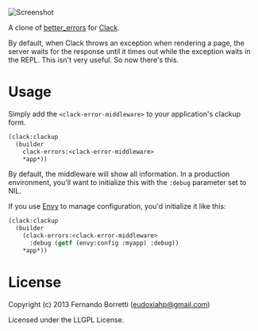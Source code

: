 ![Screenshot](https://raw.github.com/eudoxia0/clack-errors/master/screenshot.png)

A clone of [better_errors](https://github.com/charliesome/better_errors)
for [Clack](https://github.com/fukamachi/clack).

By default, when Clack throws an exception when rendering a page, the
server waits for the response until it times out while the exception waits
in the REPL. This isn't very useful. So now there's this.

# Usage

Simply add the `<clack-error-middleware>` to your application's clackup form.

```lisp
(clack:clackup
  (builder
    clack-errors:<clack-error-middleware>
    *app*))
```

By default, the middleware will show all information. In a production environment,
you'll want to initialize this with the `:debug` parameter set to NIL.

If you use [Envy](https://github.com/fukamachi/envy) to manage configuration,
you'd initialize it like this:

```lisp
(clack:clackup
  (builder
    (clack-errors:<clack-error-middleware>
      :debug (getf (envy:config :myapp) :debug))
    *app*))
```

# License

Copyright (c) 2013 Fernando Borretti (eudoxiahp@gmail.com)

Licensed under the LLGPL License.
